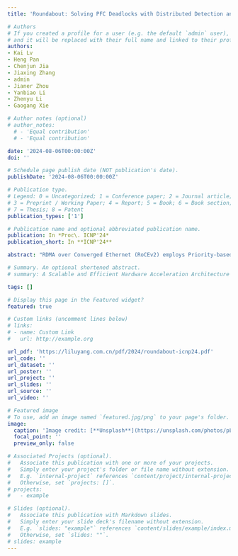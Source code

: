 ```yaml
---
title: 'Roundabout: Solving PFC Deadlocks with Distributed Detection and Buffer Collaboration. (ICNP''24)'

# Authors
# If you created a profile for a user (e.g. the default `admin` user), write the username (folder name) here
# and it will be replaced with their full name and linked to their profile.
authors:
- Kai Lv
- Heng Pan
- Chenjun Jia
- Jiaxing Zhang
- admin
- Jianer Zhou
- Yanbiao Li
- Zhenyu Li
- Gaogang Xie

# Author notes (optional)
# author_notes:
  # - 'Equal contribution'
  # - 'Equal contribution'

date: '2024-08-06T00:00:00Z'
doi: ''

# Schedule page publish date (NOT publication's date).
publishDate: '2024-08-06T00:00:00Z'

# Publication type.
# Legend: 0 = Uncategorized; 1 = Conference paper; 2 = Journal article;
# 3 = Preprint / Working Paper; 4 = Report; 5 = Book; 6 = Book section;
# 7 = Thesis; 8 = Patent
publication_types: ['1']

# Publication name and optional abbreviated publication name.
publication: In *Proc\. ICNP'24*
publication_short: In **ICNP'24**

abstract: "RDMA over Converged Ethernet (RoCEv2) employs Priority-based Flow Control (PFC) for a lossless fabric to maintain high performance. However, PFC can cause deadlocks, which pause traffic and potentially lead to severe exceptions for applications. Existing solutions solve deadlocks at a considerable cost, resulting in degradation of end-to-end network performance. We present Roundabout, a data plane scheme designed to detect and resolve deadlocks with minimal side effects. We first analyze how switches in different states contribute to deadlocks. Based on the analysis, we design an election-based distributed detection scheme that efficiently and robustly identifies deadlocks. By exploiting buffer configuration redundancy, we develop an in-network collaborative packet scheduling scheme that forwards deadlocked packets to their destinations in a lossless manner, facilitating natural deadlock resolution. Additionally, we implement a barrier mechanism to ensure in-order packet delivery to the receiver. Both analysis and experiments demonstrate that Roundabout effectively detects and resolves deadlocks while minimizing side effects to the network, making it an ideal enhancement for PFC switches."

# Summary. An optional shortened abstract.
# summary: A Scalable and Efficient Hardware Acceleration Architecture for Stateful Layer-4 Load Balancing

tags: []

# Display this page in the Featured widget?
featured: true

# Custom links (uncomment lines below)
# links:
# - name: Custom Link
#   url: http://example.org

url_pdf: 'https://liluyang.com.cn/pdf/2024/roundabout-icnp24.pdf'
url_code: ''
url_dataset: ''
url_poster: ''
url_project: ''
url_slides: ''
url_source: ''
url_video: ''

# Featured image
# To use, add an image named `featured.jpg/png` to your page's folder.
image:
  caption: 'Image credit: [**Unsplash**](https://unsplash.com/photos/pLCdAaMFLTE)'
  focal_point: ''
  preview_only: false

# Associated Projects (optional).
#   Associate this publication with one or more of your projects.
#   Simply enter your project's folder or file name without extension.
#   E.g. `internal-project` references `content/project/internal-project/index.md`.
#   Otherwise, set `projects: []`.
# projects:
#   - example

# Slides (optional).
#   Associate this publication with Markdown slides.
#   Simply enter your slide deck's filename without extension.
#   E.g. `slides: "example"` references `content/slides/example/index.md`.
#   Otherwise, set `slides: ""`.
# slides: example
---
```

<!-- 
{{% callout note %}}
Click the _Cite_ button above to demo the feature to enable visitors to import publication metadata into their reference management software.
{{% /callout %}}

{{% callout note %}}
Create your slides in Markdown - click the _Slides_ button to check out the example.
{{% /callout %}}

Supplementary notes can be added here, including [code, math, and images](https://wowchemy.com/docs/writing-markdown-latex/). -->
